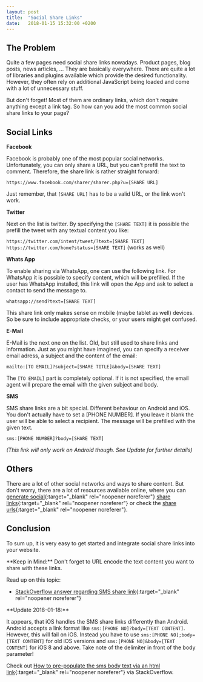 ```yaml
---
layout: post
title:  "Social Share Links"
date:   2018-01-15 15:32:00 +0200
---
```


## The Problem

Quite a few pages need social share links nowadays. Product pages, blog posts, news articles, ... They are basically everywhere. There are quite a lot of libraries and plugins available which provide the desired functionality. However, they often rely on additional JavaScript being loaded and come with a lot of unnecessary stuff.

But don't forget! Most of them are ordinary links, which don't require anything except a link tag. So how can you add the most common social share links to your page?

## Social Links

**Facebook**

Facebook is probably one of the most popular social networks. Unfortunately, you can only share a URL, but you can't prefill the text to comment. Therefore, the share link is rather straight forward:

`https://www.facebook.com/sharer/sharer.php?u=[SHARE URL]`

Just remember, that `[SHARE URL]` has to be a valid URL, or the link won't work.

**Twitter**

Next on the list is twitter. By specifying the `[SHARE TEXT]` it is possible the prefill the tweet with any textual content you like:

`https://twitter.com/intent/tweet/?text=[SHARE TEXT]`
`https://twitter.com/home?status=[SHARE TEXT]` (works as well)

**Whats App**

To enable sharing via WhatsApp, one can use the following link. For WhatsApp it is possible to specify content, which will be prefilled. If the user has WhatsApp installed, this link will open the App and ask to select a contact to send the message to.

`whatsapp://send?text=[SHARE TEXT]`

This share link only makes sense on mobile (maybe tablet as well) devices. So be sure to include appropriate checks, or your users might get confused.

**E-Mail**

E-Mail is the next one on the list. Old, but still used to share links and information. Just as you might have imagined, you can specify a receiver email adress, a subject and the content of the email:

`mailto:[TO EMAIL]?subject=[SHARE TITLE]&body=[SHARE TEXT]`

The `[TO EMAIL]` part is completely optional. If it is not specified, the email agent will prepare the email with the given subject and body.

**SMS**

SMS share links are a bit special. Different behaviour on Android and iOS. You don't actually have to set a [PHONE NUMBER]. If you leave it blank the user will be able to select a recipient. The message will be prefilled with the given text.

`sms:[PHONE NUMBER]?body=[SHARE TEXT]`

*(This link will only work on Android though. See Update for further details)*

## Others

There are a lot of other social networks and ways to share content. But don't worry, there are a lot of resources available online, where you can [generate social](http://www.sharelinkgenerator.com/){:target="_blank" rel="noopener noreferer"} [share links](https://sharingbuttons.io/){:target="_blank" rel="noopener noreferer"} or check the [share urls](https://github.com/bradvin/social-share-urls){:target="_blank" rel="noopener noreferer"}.

## Conclusion

To sum up, it is very easy to get started and integrate social share links into your website.

<section class="c-mind" markdown="1">
**Keep in Mind:** Don't forget to URL encode the text content you want to share with these links.
</section>


Read up on this topic:
* [StackOverflow answer regarding SMS share link](https://stackoverflow.com/a/19126326/733368){:target="_blank" rel="noopener noreferer"}

<section class="c-update" markdown="1">
**Update 2018-01-18:**

It appears, that iOS handles the SMS share links differently than Android. Android accepts a link format like `sms:[PHONE NO]?body=[TEXT CONTENT]`. However, this will fail on iOS. Instead you have to use `sms:[PHONE NO];body=[TEXT CONTENT]` for old iOS versions and `sms:[PHONE NO]&body=[TEXT CONTENT]` for iOS 8 and above. Take note of the delimiter in front of the body parameter!

Check out [How to pre-populate the sms body text via an html link](https://stackoverflow.com/q/6480462/733368){:target="_blank" rel="noopener noreferer"} via StackOverflow.
</section>